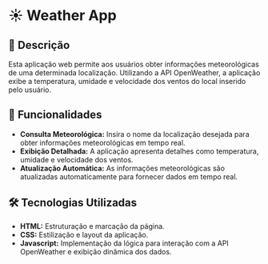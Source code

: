 # ☀️ Weather App

## 📜 Descrição
Esta aplicação web permite aos usuários obter informações meteorológicas de uma determinada localização. Utilizando a API OpenWeather, a aplicação exibe a temperatura, umidade e velocidade dos ventos do local inserido pelo usuário.

## 🚀 Funcionalidades
- **Consulta Meteorológica:** Insira o nome da localização desejada para obter informações meteorológicas em tempo real.
- **Exibição Detalhada:** A aplicação apresenta detalhes como temperatura, umidade e velocidade dos ventos.
- **Atualização Automática:** As informações meteorológicas são atualizadas automaticamente para fornecer dados em tempo real.

## 🛠️ Tecnologias Utilizadas
- **HTML:** Estruturação e marcação da página.
- **CSS:** Estilização e layout da aplicação.
- **Javascript:** Implementação da lógica para interação com a API OpenWeather e exibição dinâmica dos dados.
